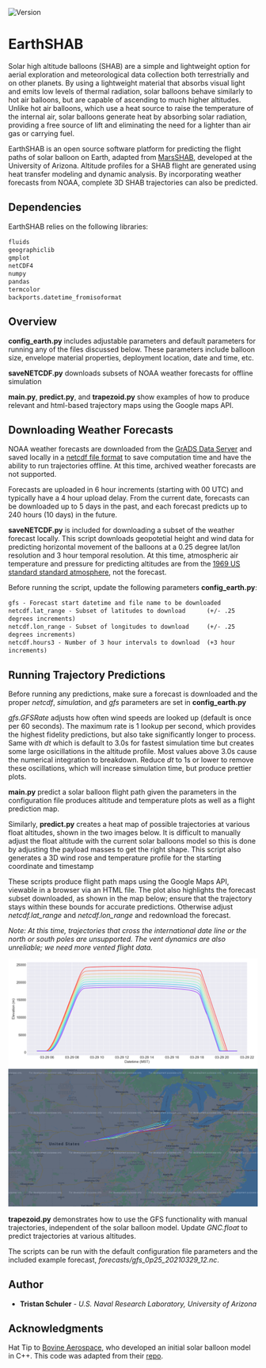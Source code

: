 ![Version](https://warehouse-camo.ingress.cmh1.psfhosted.org/233dfe54c23e0214e7101212ee41d8538f5b4884/68747470733a2f2f696d672e736869656c64732e696f2f707970692f707976657273696f6e732f646a616e676f2e737667)

# EarthSHAB

Solar high altitude balloons (SHAB) are a simple and lightweight option for aerial exploration and meteorological data collection both terrestrially and on other planets. By using a
lightweight material that absorbs visual light and emits low levels of thermal radiation, solar balloons behave similarly to hot air balloons, but are capable of ascending to much higher altitudes. Unlike hot air balloons, which use a heat source to raise the temperature of the internal air, solar balloons generate heat by absorbing solar radiation, providing a free source of lift and eliminating the need for a lighter than air gas or carrying fuel.

EarthSHAB is an open source software platform for predicting the flight paths of solar balloon on Earth, adapted from [MarsSHAB](https://github.com/tkschuler/SolarBalloon), developed at the University of Arizona. Altitude profiles for a SHAB flight are generated using heat transfer modeling and dynamic analysis. By incorporating weather forecasts from NOAA, complete 3D SHAB trajectories can also be predicted.  

## Dependencies

EarthSHAB relies on the following libraries:

```
fluids
geographiclib
gmplot
netCDF4
numpy
pandas
termcolor
backports.datetime_fromisoformat
```

## Overview

**config_earth.py** includes adjustable parameters and default parameters for running any of the files discussed below. These parameters include balloon size, 
envelope material properties, deployment location, date and time, etc.

**saveNETCDF.py** downloads subsets of NOAA weather forecasts for offline simulation

**main.py**, **predict.py**, and **trapezoid.py** show examples of how to produce relevant and html-based trajectory maps using the Google maps API.


## Downloading Weather Forecasts

NOAA weather forecasts are downloaded from the [GrADS Data Server](https://nomads.ncep.noaa.gov/dods/) and saved locally in a [netcdf file format](https://www.unidata.ucar.edu/software/netcdf/docs/netcdf_introduction.html) to save computation time and have the ability to run trajectories offline.  At this time, archived weather forecasts are not supported.  

Forecasts are uploaded in 6 hour increments (starting with 00 UTC) and typically have a 4 hour upload delay. From the current date, forecasts can be downloaded up to 5 days in the past, and each forecast predicts up to 240 hours (10 days) in the future.

**saveNETCDF.py** is included for downloading a subset of the weather forecast locally. This script downloads geopotetial height and wind data for predicting horizontal movement of the balloons at a 0.25 degree lat/lon resolution and 3 hour temporal resolution.  At this time, atmospheric air temperature and pressure for predicting altitudes are from the [1969 US standard standard atmosphere](https://ntrs.nasa.gov/citations/19770009539), not the forecast.

Before running the script, update the following parameters **config_earth.py**:

```
gfs - Forecast start datetime and file name to be downloaded 
netcdf.lat_range - Subset of latitudes to download      (+/- .25 degrees increments)
netcdf.lon_range - Subset of longitudes to download     (+/- .25 degrees increments)
netcdf.hours3 - Number of 3 hour intervals to download  (+3 hour increments)
```

## Running Trajectory Predictions

Before running any predictions, make sure a forecast is downloaded and the proper *netcdf*, *simulation*, and *gfs* parameters are set in **config_earth.py**

*gfs.GFSRate* adjusts how often wind speeds are looked up (default is once per 60 seconds).  The maximum rate is 1 lookup per second, which provides the highest fidelity 
predictions, but also take significantly longer to process. Same with *dt* which is default to 3.0s for fastest simulation time but creates some
large osicillations in the altitude profile.  Most values above 3.0s cause the numerical integration to breakdown.  Reduce *dt* to 1s or lower to remove these 
oscillations, which will increase simulation time, but produce prettier plots.

**main.py** predict a solar balloon flight path given the parameters in the configuration file produces altitude and temperature plots as well as a flight prediction map.

Similarly, **predict.py** creates a heat map of possible trajectories at various float altitudes, shown in the two images below. It is difficult to manually adjust the float altitude 
with the current solar balloons model so this is done by adjusting the payload masses to get the right shape.  This script also generates a 3D wind rose and temperature profile
for the starting coordinate and timestamp

These scripts produce flight path maps using the Google Maps API, viewable in a browser via an HTML file.  The plot also highlights the forecast subset downloaded, as shown in the map
below; ensure that the trajectory stays within these bounds for accurate predictions. Otherwise adjust *netcdf.lat_range* and *netcdf.lon_range* and redownload the forecast.

*Note: At this time, trajectories that cross the international date line or the north or south poles are unsupported.  The vent dynamics are also unreliable; we need more vented 
flight data.*

<img src = "img/rainbow_trajectories_altitude.png" />

<img src = "img/rainbow_trajectories_map.PNG" />

**trapezoid.py** demonstrates how to use the GFS functionality with manual trajectories, independent of the solar balloon model.  Update *GNC.float* to predict trajectories at various altitudes. 

The scripts can be run with the default configuration file parameters and the included example forecast, *forecasts/gfs_0p25_20210329_12.nc*.

## Author

* **Tristan Schuler** - *U.S. Naval Research Laboratory, University of Arizona*

## Acknowledgments

Hat Tip to [Bovine Aerospace](https://bovineaerospace.wordpress.com/), who developed an initial solar balloon model in C++. This code was adapted from their [repo](https://github.com/tunawhiskers/balloon_trajectory).

